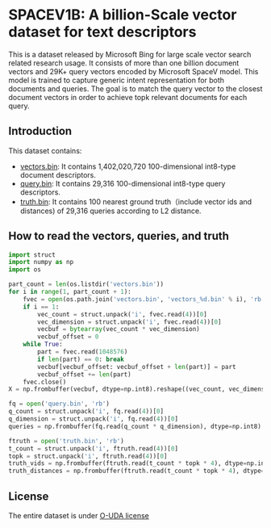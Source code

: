 # SPACEV1B: A billion-Scale vector dataset for text descriptors
This is a dataset released by Microsoft Bing for large scale vector search related research usage. It consists of more than one billion document vectors 
and 29K+ query vectors encoded by Microsoft SpaceV model. This model is trained to capture generic intent representation for both documents and queries. 
The goal is to match the query vector to the closest document vectors in order to achieve topk relevant documents for each query.

## Introduction

This dataset contains:

 * [vectors.bin](vectors.bin): It contains 1,402,020,720 100-dimensional int8-type document descriptors.
 * [query.bin](query.bin):  It contains 29,316 100-dimensional int8-type query descriptors.
 * [truth.bin](truth.bin): It contains 100 nearest ground truth（include vector ids and distances) of 29,316 queries according to L2 distance.


## How to read the vectors, queries, and truth

```python
import struct
import numpy as np
import os

part_count = len(os.listdir('vectors.bin'))
for i in range(1, part_count + 1):
    fvec = open(os.path.join('vectors.bin', 'vectors_%d.bin' % i), 'rb')
    if i == 1:
        vec_count = struct.unpack('i', fvec.read(4))[0]
        vec_dimension = struct.unpack('i', fvec.read(4))[0]
        vecbuf = bytearray(vec_count * vec_dimension)
        vecbuf_offset = 0
    while True:
        part = fvec.read(1048576)
        if len(part) == 0: break
        vecbuf[vecbuf_offset: vecbuf_offset + len(part)] = part
        vecbuf_offset += len(part)
    fvec.close()
X = np.frombuffer(vecbuf, dtype=np.int8).reshape((vec_count, vec_dimension))

fq = open('query.bin', 'rb')
q_count = struct.unpack('i', fq.read(4))[0]
q_dimension = struct.unpack('i', fq.read(4))[0]
queries = np.frombuffer(fq.read(q_count * q_dimension), dtype=np.int8).reshape((q_count, q_dimension))

ftruth = open('truth.bin', 'rb')
t_count = struct.unpack('i', ftruth.read(4))[0]
topk = struct.unpack('i', ftruth.read(4))[0]
truth_vids = np.frombuffer(ftruth.read(t_count * topk * 4), dtype=np.int32).reshape((t_count, topk))
truth_distances = np.frombuffer(ftruth.read(t_count * topk * 4), dtype=np.float).reshape((t_count, topk))
```

## License

The entire dataset is under [O-UDA license](LICENSE)